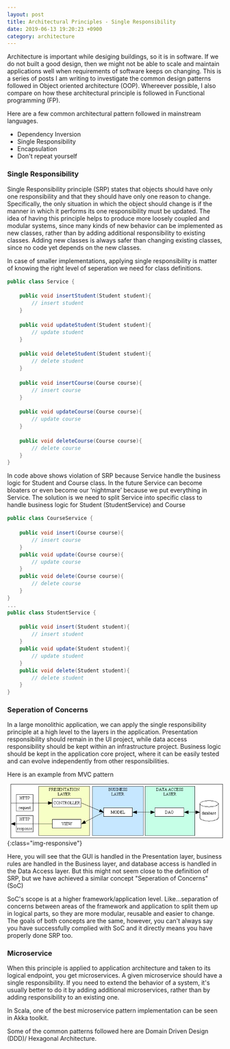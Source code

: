 ```yaml
---
layout: post
title: Architectural Principles - Single Responsibility
date: 2019-06-13 19:20:23 +0900
category: architecture
---
```


Architecture is important while desiging buildings, so it is in software. If we do not built a good design, then we might not be able to scale and maintain applications well when requirements of software keeps on changing. 
This is a series of posts I am writing to investigate the common design patterns followed in Object oriented architecture (OOP). Whereever possible, I also compare on how these architectural principle is followed in Functional programming (FP). 

Here are a few common architectural pattern followed in mainstream languages. 

- Dependency Inversion
- Single Responsibility
- Encapsulation
- Don't repeat yourself

### Single Responsibility 

Single Responsibility principle (SRP) states that objects should have only one responsibility and that they should have only one reason to change. Specifically, the only situation in which the object should change is if the manner in which it performs its one responsibility must be updated. 
The idea of having this principle helps to produce more loosely coupled and modular systems, since many kinds of new behavior can be implemented as new classes, rather than by adding additional responsibility to existing classes. Adding new classes is always safer than changing existing classes, since no code yet depends on the new classes.


In case of smaller implementations, applying single responsibility is matter of knowing the right level of seperation we need for class definitions. 

``` csharp
public class Service {

    public void insertStudent(Student student){
        // insert student
    }

    public void updateStudent(Student student){
        // update student
    }

    public void deleteStudent(Student student){
        // delete student
    }

    public void insertCourse(Course course){
        // insert course
    }

    public void updateCourse(Course course){
        // update course
    }

    public void deleteCourse(Course course){
        // delete course
    }
}
```
In code above shows violation of SRP because Service handle the business logic for Student and Course class. In the future Service can become bloaters or even become our ‘nightmare’ because we put everything in Service.
The solution is we need to split Service into specific class to handle business logic for Student (StudentService) and Course

``` csharp
public class CourseService {

    public void insert(Course course){
        // insert course
    }
    public void update(Course course){
        // update course
    }
    public void delete(Course course){
        // delete course
    }
}
... 
public class StudentService {

    public void insert(Student student){
        // insert student
    }
    public void update(Student student){
        // update student
    }
    public void delete(Student student){
        // delete student
    }
}
```

### Seperation of Concerns 
In a large monolithic application, we can apply the single responsibility principle at a high level to the layers in the application. Presentation responsibility should remain in the UI project, while data access responsibility should be kept within an infrastructure project. Business logic should be kept in the application core project, where it can be easily tested and can evolve independently from other responsibilities.

Here is an example from MVC pattern

![MVC Pattern](/assets/architecture/model-view-controller-03a.png){:class="img-responsive"}

Here, you will see that the GUI is handled in the Presentation layer, business rules are handled in the Business layer, and database access is handled in the Data Access layer. 
But this might not seem close to the definition of SRP, but we have achieved a similar concept "Seperation of Concerns" (SoC)

SoC's scope is at a higher framework/application level. Like...separation of concerns between areas of the framework and application to split them up in logical parts, so they are more modular, reusable and easier to change.
The goals of both concepts are the same, however, you can't always say you have successfully complied with SoC and it directly means you have properly done SRP too.


### Microservice
When this principle is applied to application architecture and taken to its logical endpoint, you get microservices. A given microservice should have a single responsibility. If you need to extend the behavior of a system, it's usually better to do it by adding additional microservices, rather than by adding responsibility to an existing one.

In Scala, one of the best microservice pattern implementation can be seen in Akka toolkit. 

Some of the common patterns followed here are Domain Driven Design (DDD)/ Hexagonal Architecture.

